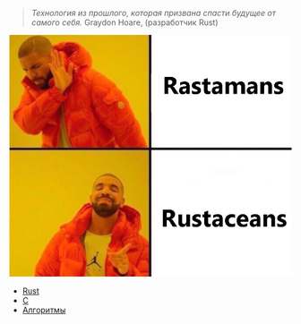 > *Технология из прошлого, которая призвана спасти будущее от самого себя.* Graydon Hoare, (разработчик Rust)

![](https://raw.githubusercontent.com/Antoniii/In_Rust_We_Trust/master/test/rust.jpg)

* [Rust](https://rurust.github.io/rust_book_ru/getting-started.html) 
* [C](https://github.com/olegbukatchuk/book-100-examples-on-c)
* [Алгоритмы](https://yadi.sk/i/Wv-b1zqdZPBVDg)
